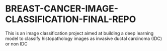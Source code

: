 # BREAST-CANCER-IMAGE-CLASSIFICATION-FINAL-REPO
This is an image classification project aimed at building a deep learning model to classify histopathology images as invasive ductal carcinoma (IDC) or non IDC
